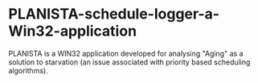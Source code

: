 # PLANISTA-schedule-logger-a-Win32-application
PLANISTA is a WIN32 application developed for analysing "Aging" as a solution to starvation (an issue associated with priority based scheduling algorithms).
